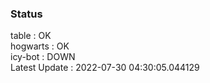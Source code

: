 ### Status


table : OK  
hogwarts : OK  
icy-bot : DOWN  
Latest Update : 2022-07-30 04:30:05.044129

